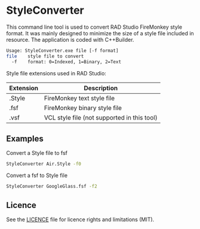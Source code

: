 # StyleConverter

This command line tool is used to convert RAD Studio FireMonkey style format.
It was mainly designed to minimize the size of a style file included in resource.
The application is coded with C++Builder.

```bash
Usage: StyleConverter.exe file [-f format]
file    style file to convert
  -f    format: 0=Indexed, 1=Binary, 2=Text
```

Style file extensions used in RAD Studio:

Extension | Description
--------- | -------------
.Style    | FireMonkey text style file
.fsf      | FireMonkey binary style file
.vsf      | VCL style file (not supported in this tool)

## Examples

Convert a Style file to fsf

```bash
StyleConverter Air.Style -f0
```

Convert a fsf to Style file

```bash
StyleConverter GoogleGlass.fsf -f2
```

## Licence

See the [LICENCE](LICENCE.md) file for licence rights and limitations (MIT).
